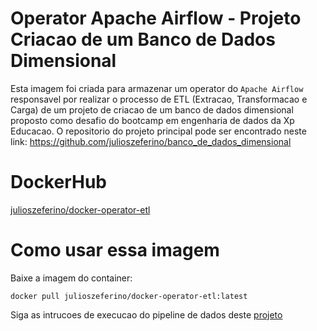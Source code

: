 # Operator Apache Airflow - Projeto Criacao de um Banco de Dados Dimensional
Esta imagem foi criada para armazenar um operator do `Apache Airflow` responsavel por realizar o processo de ETL (Extracao, Transformacao e Carga) de um projeto de criacao de um banco de dados dimensional proposto como desafio do bootcamp em engenharia de dados da Xp Educacao.
O repositorio do projeto principal pode ser encontrado neste link: https://github.com/julioszeferino/banco_de_dados_dimensional

# DockerHub
[julioszeferino/docker-operator-etl](https://hub.docker.com/r/julioszeferino/docker-operator-etl)

# Como usar essa imagem
Baixe a imagem do container:
```
docker pull julioszeferino/docker-operator-etl:latest
```
Siga as intrucoes de execucao do pipeline de dados deste [projeto](https://julioszeferino.github.io/banco_dados_dimensional/)
